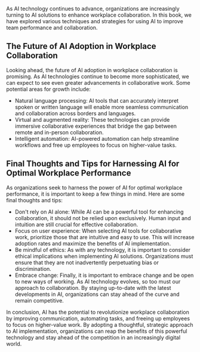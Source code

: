 

As AI technology continues to advance, organizations are increasingly turning to AI solutions to enhance workplace collaboration. In this book, we have explored various techniques and strategies for using AI to improve team performance and collaboration.

The Future of AI Adoption in Workplace Collaboration
----------------------------------------------------

Looking ahead, the future of AI adoption in workplace collaboration is promising. As AI technologies continue to become more sophisticated, we can expect to see even greater advancements in collaborative work. Some potential areas for growth include:

* Natural language processing: AI tools that can accurately interpret spoken or written language will enable more seamless communication and collaboration across borders and languages.
* Virtual and augmented reality: These technologies can provide immersive collaborative experiences that bridge the gap between remote and in-person collaboration.
* Intelligent automation: AI-powered automation can help streamline workflows and free up employees to focus on higher-value tasks.

Final Thoughts and Tips for Harnessing AI for Optimal Workplace Performance
---------------------------------------------------------------------------

As organizations seek to harness the power of AI for optimal workplace performance, it is important to keep a few things in mind. Here are some final thoughts and tips:

* Don't rely on AI alone: While AI can be a powerful tool for enhancing collaboration, it should not be relied upon exclusively. Human input and intuition are still crucial for effective collaboration.
* Focus on user experience: When selecting AI tools for collaborative work, prioritize those that are intuitive and easy to use. This will increase adoption rates and maximize the benefits of AI implementation.
* Be mindful of ethics: As with any technology, it is important to consider ethical implications when implementing AI solutions. Organizations must ensure that they are not inadvertently perpetuating bias or discrimination.
* Embrace change: Finally, it is important to embrace change and be open to new ways of working. As AI technology evolves, so too must our approach to collaboration. By staying up-to-date with the latest developments in AI, organizations can stay ahead of the curve and remain competitive.

In conclusion, AI has the potential to revolutionize workplace collaboration by improving communication, automating tasks, and freeing up employees to focus on higher-value work. By adopting a thoughtful, strategic approach to AI implementation, organizations can reap the benefits of this powerful technology and stay ahead of the competition in an increasingly digital world.
